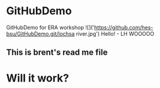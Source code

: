 # GitHubDemo
GitHubDemo for ERA workshop
![]('https://github.com/hes-bsu/GitHubDemo.git/lochsa river.jpg')
Hello! - LH WOOOOO
## This is brent's read me file
# Will it work?

